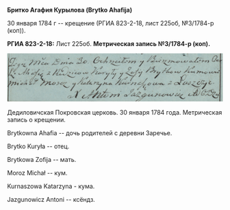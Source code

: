 **Бритко Агафия Курылова (Brytko Ahafija)**

30 января 1784 г -- крещение (РГИА 823-2-18, лист 225об, №3/1784-р
(коп)).

**РГИА 823-2-18:** Лист 225об. **Метрическая запись №3/1784-р (коп).**

![](./media/eddd8aa4b49865d795571e28aec21367e4564f91.png)

Дедиловичская Покровская церковь. 30 января 1784 года. Метрическая
запись о крещении.

Brytkowna Ahafia -- дочь родителей с деревни Заречье.

Brytko Kuryła -- отец.

Brytkowa Zofija -- мать.

Moroz Michał -- кум.

Kurnaszowa Katarzyna - кума.

Jazgunowicz Antoni -- ксёндз.
